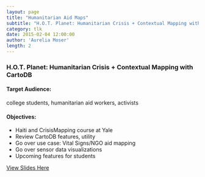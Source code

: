```yaml
---
layout: page
title: "Humanitarian Aid Maps"
subtitle: "H.O.T. Planet: Humanitarian Crisis + Contextual Mapping with CartoDB"
category: tlk
date: 2015-02-04 12:00:00
author: 'Aurelia Moser'
length: 2
---
```


### H.O.T. Planet: Humanitarian Crisis + Contextual Mapping with CartoDB


#### Target Audience: 
college students, humanitarian aid workers, activists

#### Objectives:

* Haiti and CrisisMapping course at Yale
* Review CartoDB features, utility
* Go over use case: Vital Signs/NGO aid mapping
* Go over sensor data visualizations
* Upcoming features for students

[View Slides Here](https://docs.google.com/presentation/d/1_lRt6CXrefhVNVEwugKPetkD8SR5-p4YHx-yd5hwn6Q/edit?usp=sharing)
